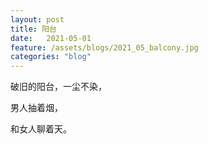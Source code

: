 ```yaml
---
layout: post
title: 阳台
date:   2021-05-01
feature: /assets/blogs/2021_05_balcony.jpg
categories: "blog"
---
```


破旧的阳台，一尘不染，   

男人抽着烟，  

和女人聊着天。